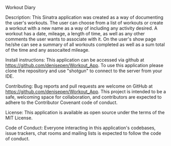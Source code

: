 
Workout Diary

Description:
This Sinatra application was created as a way of documenting the user's workouts. The user can choose from a list of workouts or create a workout with a new name as a way of including any activity desired.  A workout has a date, mileage, a length of time, as well as any other comments the user wants to associate with it.  On the user's show page he/she can see a summary of all workouts completed as well as a sum total of the time and any assocaited mileage.    


Install instructions:
 This application can be accessed via github at https://github.com/denisepen/Workout_App. To use this application please clone the repository and use "shotgun" to connect to the server from your IDE.

Contributing:
Bug reports and pull requests are welcome on GitHub at https://github.com/denisepen/Workout_App. This project is intended to be a safe, welcoming space for collaboration, and contributors are expected to adhere to the Contributor Covenant code of conduct.

License:
This application is available as open source under the terms of the MIT License.

Code of Conduct:
Everyone interacting in this application's codebases, issue trackers, chat rooms and mailing lists is expected to follow the code of conduct.
